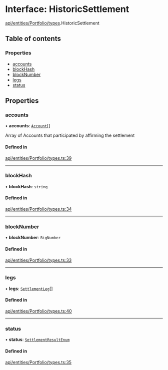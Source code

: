 # Interface: HistoricSettlement

[api/entities/Portfolio/types](../wiki/api.entities.Portfolio.types).HistoricSettlement

## Table of contents

### Properties

- [accounts](../wiki/api.entities.Portfolio.types.HistoricSettlement#accounts)
- [blockHash](../wiki/api.entities.Portfolio.types.HistoricSettlement#blockhash)
- [blockNumber](../wiki/api.entities.Portfolio.types.HistoricSettlement#blocknumber)
- [legs](../wiki/api.entities.Portfolio.types.HistoricSettlement#legs)
- [status](../wiki/api.entities.Portfolio.types.HistoricSettlement#status)

## Properties

### accounts

• **accounts**: [`Account`](../wiki/api.entities.Account.Account)[]

Array of Accounts that participated by affirming the settlement

#### Defined in

[api/entities/Portfolio/types.ts:39](https://github.com/PolymeshAssociation/polymesh-sdk/blob/fe2e6dd1/src/api/entities/Portfolio/types.ts#L39)

___

### blockHash

• **blockHash**: `string`

#### Defined in

[api/entities/Portfolio/types.ts:34](https://github.com/PolymeshAssociation/polymesh-sdk/blob/fe2e6dd1/src/api/entities/Portfolio/types.ts#L34)

___

### blockNumber

• **blockNumber**: `BigNumber`

#### Defined in

[api/entities/Portfolio/types.ts:33](https://github.com/PolymeshAssociation/polymesh-sdk/blob/fe2e6dd1/src/api/entities/Portfolio/types.ts#L33)

___

### legs

• **legs**: [`SettlementLeg`](../wiki/api.entities.Portfolio.types#settlementleg)[]

#### Defined in

[api/entities/Portfolio/types.ts:40](https://github.com/PolymeshAssociation/polymesh-sdk/blob/fe2e6dd1/src/api/entities/Portfolio/types.ts#L40)

___

### status

• **status**: [`SettlementResultEnum`](../wiki/types.SettlementResultEnum)

#### Defined in

[api/entities/Portfolio/types.ts:35](https://github.com/PolymeshAssociation/polymesh-sdk/blob/fe2e6dd1/src/api/entities/Portfolio/types.ts#L35)
